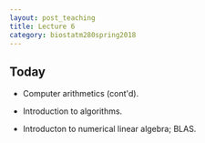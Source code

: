 ```yaml
---
layout: post_teaching
title: Lecture 6
category: biostatm280spring2018
---
```


## Today

* Computer arithmetics (cont'd).

* Introduction to algorithms.

* Introducton to numerical linear algebra; BLAS.




